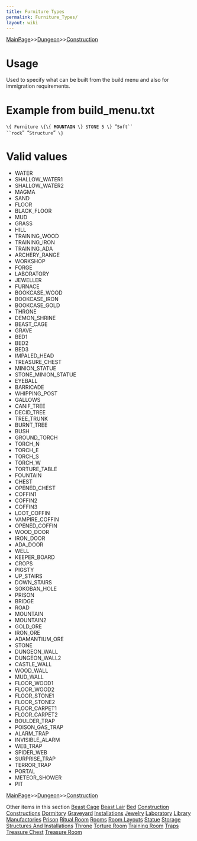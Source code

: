 ```yaml
---
title: Furniture Types
permalink: Furniture_Types/
layout: wiki
---
```


[MainPage](/keeperrl_wiki/ "wikilink")>>[Dungeon](/keeperrl_wiki/Dungeon "wikilink")>>[Construction](/keeperrl_wiki/Construction "wikilink")

Usage
=====

Used to specify what can be built from the build menu and also for
immigration requirements.

Example from build\_menu.txt
============================

`\{ Furniture \{\{ `**`MOUNTAIN`**` \} STONE 5 \} `“`Soft`` ``rock`”` `“`Structure`”` \}`

Valid values
============

-   WATER
-   SHALLOW\_WATER1
-   SHALLOW\_WATER2
-   MAGMA
-   SAND
-   FLOOR
-   BLACK\_FLOOR
-   MUD
-   GRASS
-   HILL
-   TRAINING\_WOOD
-   TRAINING\_IRON
-   TRAINING\_ADA
-   ARCHERY\_RANGE
-   WORKSHOP
-   FORGE
-   LABORATORY
-   JEWELLER
-   FURNACE
-   BOOKCASE\_WOOD
-   BOOKCASE\_IRON
-   BOOKCASE\_GOLD
-   THRONE
-   DEMON\_SHRINE
-   BEAST\_CAGE
-   GRAVE
-   BED1
-   BED2
-   BED3
-   IMPALED\_HEAD
-   TREASURE\_CHEST
-   MINION\_STATUE
-   STONE\_MINION\_STATUE
-   EYEBALL
-   BARRICADE
-   WHIPPING\_POST
-   GALLOWS
-   CANIF\_TREE
-   DECID\_TREE
-   TREE\_TRUNK
-   BURNT\_TREE
-   BUSH
-   GROUND\_TORCH
-   TORCH\_N
-   TORCH\_E
-   TORCH\_S
-   TORCH\_W
-   TORTURE\_TABLE
-   FOUNTAIN
-   CHEST
-   OPENED\_CHEST
-   COFFIN1
-   COFFIN2
-   COFFIN3
-   LOOT\_COFFIN
-   VAMPIRE\_COFFIN
-   OPENED\_COFFIN
-   WOOD\_DOOR
-   IRON\_DOOR
-   ADA\_DOOR
-   WELL
-   KEEPER\_BOARD
-   CROPS
-   PIGSTY
-   UP\_STAIRS
-   DOWN\_STAIRS
-   SOKOBAN\_HOLE
-   PRISON
-   BRIDGE
-   ROAD
-   MOUNTAIN
-   MOUNTAIN2
-   GOLD\_ORE
-   IRON\_ORE
-   ADAMANTIUM\_ORE
-   STONE
-   DUNGEON\_WALL
-   DUNGEON\_WALL2
-   CASTLE\_WALL
-   WOOD\_WALL
-   MUD\_WALL
-   FLOOR\_WOOD1
-   FLOOR\_WOOD2
-   FLOOR\_STONE1
-   FLOOR\_STONE2
-   FLOOR\_CARPET1
-   FLOOR\_CARPET2
-   BOULDER\_TRAP
-   POISON\_GAS\_TRAP
-   ALARM\_TRAP
-   INVISIBLE\_ALARM
-   WEB\_TRAP
-   SPIDER\_WEB
-   SURPRISE\_TRAP
-   TERROR\_TRAP
-   PORTAL
-   METEOR\_SHOWER
-   PIT

[MainPage](/keeperrl_wiki/ "wikilink")>>[Dungeon](/keeperrl_wiki/Dungeon "wikilink")>>[Construction](/keeperrl_wiki/Construction "wikilink")

Other items in this section
    [Beast Cage](/keeperrl_wiki/Beast_Cage "wikilink")
    [Beast Lair](/keeperrl_wiki/Beast_Lair "wikilink")
    [Bed](/keeperrl_wiki/Bed "wikilink")
    [Construction](/keeperrl_wiki/Construction "wikilink")
    [Constructions](/keeperrl_wiki/Constructions "wikilink")
    [Dormitory](/keeperrl_wiki/Dormitory "wikilink")
    [Graveyard](/keeperrl_wiki/Graveyard "wikilink")
    [Installations](/keeperrl_wiki/Installations "wikilink")
    [Jewelry](/keeperrl_wiki/Jewelry "wikilink")
    [Laboratory](/keeperrl_wiki/Laboratory "wikilink")
    [Library](/keeperrl_wiki/Library "wikilink")
    [Manufactories](/keeperrl_wiki/Manufactories "wikilink")
    [Prison](/keeperrl_wiki/Prison "wikilink")
    [Ritual Room](/keeperrl_wiki/Ritual_Room "wikilink")
    [Rooms](/keeperrl_wiki/Rooms "wikilink")
    [Room Layouts](/keeperrl_wiki/Room_Layouts "wikilink")
    [Statue](/keeperrl_wiki/Statue "wikilink")
    [Storage](/keeperrl_wiki/Storage "wikilink")
    [Structures And Installations](/keeperrl_wiki/Structures_And_Installations "wikilink")
    [Throne](/keeperrl_wiki/Throne "wikilink")
    [Torture Room](/keeperrl_wiki/Torture_Room "wikilink")
    [Training Room](/keeperrl_wiki/Training_Room "wikilink")
    [Traps](/keeperrl_wiki/Traps "wikilink")
    [Treasure Chest](/keeperrl_wiki/Treasure_Chest "wikilink")
    [Treasure Room](/keeperrl_wiki/Treasure_Room "wikilink")
